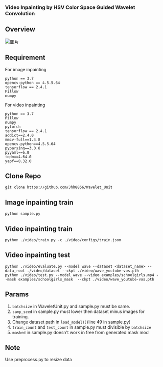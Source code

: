 ### Video Inpainting by HSV Color Space Guided Wavelet Convolution
## Overview
![圖片](https://github.com/Jhh8856/Wavelet_Unit/assets/42765536/9b36d7e3-8a77-412c-b1ae-6a26cc9cd3e4)

## Requirement
For image inpainting
```
python == 3.7
opencv-python == 4.5.5.64
tensorflow == 2.4.1
Pillow
numpy
```
For video inpainting
```
python == 3.7
Pillow
numpy
pytorch
tensorflow == 2.4.1
addict==2.4.0
mmcv-full==1.4.8
opencv-python==4.5.5.64
pyparsing==3.0.8
pyyaml==6.0
tqdm==4.64.0
yapf==0.32.0
```
## Clone Repo
```
git clone https://github.com/Jhh8856/Wavelet_Unit
```
## Image inpainting train
```
python sample.py
```
## Video inpainting train
```
python ./video/train.py -c ./video/configs/train.json
```
## Video inpainting test
```
python ./video/evaluate.py --model wave --dataset <dataset_name> --data_root ./video/dataset --ckpt ./video/wave_youtube-vos.pth
python ./video/test.py --model wave --video examples/schoolgirls.mp4 --mask examples/schoolgirls_mask  --ckpt ./video/wave_youtube-vos.pth
```
## Params
1. `batchsize` in WaveletUnit.py and sample.py must be same.
2. `samp_seed` in sample.py must lower then dataset minus images for training.
3. Change dataset path in `load_model()`(line 49 in sample.py)
4. `train_count` and `test_count` in sample.py must divisible by `batchsize`
5. `masked` in sample.py doesn't work in free from generated mask mod

## Note
Use preprocess.py to resize data
